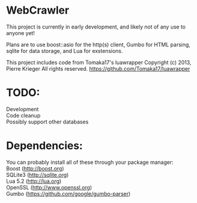 WebCrawler
==========

This project is currently in early development, and likely not of any use to anyone yet!

Plans are to use boost::asio for the http(s) client, Gumbo for HTML parsing, sqlite for data storage, and Lua for exstensions. 

This project includes code from Tomaka17's luawrapper Copyright (c) 2013, Pierre Krieger All rights reserved.
https://github.com/Tomaka17/luawrapper

TODO:
=====
Development  
Code cleanup  
Possibly support other databases

Dependencies:
============
You can probably install all of these through your package manager:  
Boost (http://boost.org)  
SQLite3  (http://sqlite.org)  
Lua 5.2 (http://lua.org)  
OpenSSL (http://www.openssl.org)  
Gumbo (https://github.com/google/gumbo-parser)
